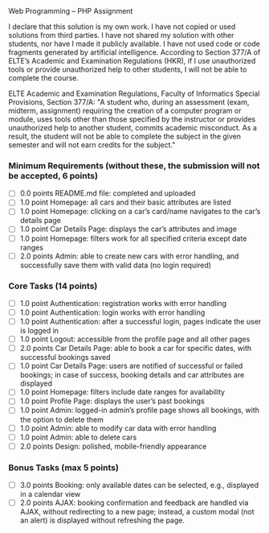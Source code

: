 <Student Shahzaib Ali> 
<Student D946BF>
Web Programming – PHP Assignment

I declare that this solution is my own work. I have not copied or used solutions from third parties. I have not shared my solution with other students, nor have I made it publicly available. I have not used code or code fragments generated by artificial intelligence. According to Section 377/A of ELTE’s Academic and Examination Regulations (HKR), if I use unauthorized tools or provide unauthorized help to other students, I will not be able to complete the course.

ELTE Academic and Examination Regulations, Faculty of Informatics Special Provisions, Section 377/A: "A student who, during an assessment (exam, midterm, assignment) requiring the creation of a computer program or module, uses tools other than those specified by the instructor or provides unauthorized help to another student, commits academic misconduct. As a result, the student will not be able to complete the subject in the given semester and will not earn credits for the subject."

### Minimum Requirements (without these, the submission will not be accepted, 6 points) 
- [ ] 0.0 points README.md file: completed and uploaded 
- [ ] 1.0 point Homepage: all cars and their basic attributes are listed 
- [ ] 1.0 point Homepage: clicking on a car’s card/name navigates to the car’s details page 
- [ ] 1.0 point Car Details Page: displays the car’s attributes and image 
- [ ] 1.0 point Homepage: filters work for all specified criteria except date ranges 
- [ ] 2.0 points Admin: able to create new cars with error handling, and successfully save them with valid data (no login required) 

### Core Tasks (14 points) 
- [ ] 1.0 point Authentication: registration works with error handling 
- [ ] 1.0 point Authentication: login works with error handling 
- [ ] 1.0 point Authentication: after a successful login, pages indicate the user is logged in 
- [ ] 1.0 point Logout: accessible from the profile page and all other pages 
- [ ] 2.0 points Car Details Page: able to book a car for specific dates, with successful bookings saved 
- [ ] 1.0 point Car Details Page: users are notified of successful or failed bookings; in case of success, booking details and car attributes are displayed 
- [ ] 1.0 point Homepage: filters include date ranges for availability 
- [ ] 1.0 point Profile Page: displays the user’s past bookings 
- [ ] 1.0 point Admin: logged-in admin’s profile page shows all bookings, with the option to delete them 
- [ ] 1.0 point Admin: able to modify car data with error handling 
- [ ] 1.0 point Admin: able to delete cars 
- [ ] 2.0 points Design: polished, mobile-friendly appearance 

### Bonus Tasks (max 5 points) 
- [ ] 3.0 points Booking: only available dates can be selected, e.g., displayed in a calendar view 
- [ ] 2.0 points AJAX: booking confirmation and feedback are handled via AJAX, without redirecting to a new page; instead, a custom modal (not an alert) is displayed without refreshing the page.